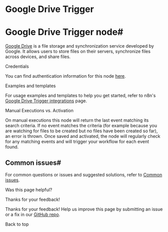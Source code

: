 # Google Drive Trigger

[ ](https://github.com/n8n-io/n8n-docs/edit/main/docs/integrations/builtin/trigger-nodes/n8n-nodes-base.googledrivetrigger/index.md "Edit this page")

# Google Drive Trigger node#

[Google Drive](https://drive.google.com) is a file storage and synchronization service developed by Google. It allows users to store files on their servers, synchronize files across devices, and share files.

Credentials

You can find authentication information for this node [here](../../credentials/google/).

Examples and templates

For usage examples and templates to help you get started, refer to n8n's [Google Drive Trigger integrations](https://n8n.io/integrations/google-drive-trigger/) page.

Manual Executions vs. Activation

On manual executions this node will return the last event matching its search criteria. If no event matches the criteria (for example because you are watching for files to be created but no files have been created so far), an error is thrown. Once saved and activated, the node will regularly check for any matching events and will trigger your workflow for each event found.

## Common issues#

For common questions or issues and suggested solutions, refer to [Common issues](common-issues/).

Was this page helpful? 

Thanks for your feedback! 

Thanks for your feedback! Help us improve this page by submitting an issue or a fix in our [GitHub repo](https://github.com/n8n-io/n8n-docs). 

Back to top 
